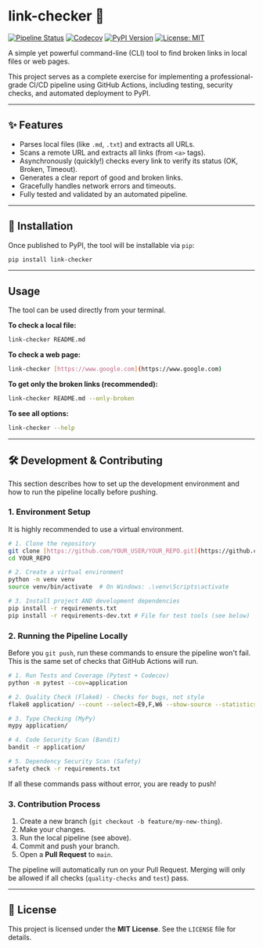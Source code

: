 # link-checker 🔗

[![Pipeline Status](https://github.com/Ran-shiks/link-checker/actions/workflows/ci.yml/badge.svg)](https://github.com/YOUR_USER/YOUR_REPO/actions)
[![Codecov](https://codecov.io/gh/Ran-shiks/link-checker/graph/badge.svg?token=YOUR_CODECOV_TOKEN)](https://codecov.io/gh/YOUR_USER/YOUR_REPO)
[![PyPI Version](https://badge.fury.io/py/link-checker.svg)](https://badge.fury.io/py/link-checker) [![License: MIT](https://img.shields.io/badge/License-MIT-yellow.svg)](https://opensource.org/licenses/MIT)

A simple yet powerful command-line (CLI) tool to find broken links in local files or web pages.

This project serves as a complete exercise for implementing a professional-grade CI/CD pipeline using GitHub Actions, including testing, security checks, and automated deployment to PyPI.

---

## ✨ Features

* Parses local files (like `.md`, `.txt`) and extracts all URLs.
* Scans a remote URL and extracts all links (from `<a>` tags).
* Asynchronously (quickly!) checks every link to verify its status (OK, Broken, Timeout).
* Generates a clear report of good and broken links.
* Gracefully handles network errors and timeouts.
* Fully tested and validated by an automated pipeline.

---

## 🚀 Installation

Once published to PyPI, the tool will be installable via `pip`:

```bash
pip install link-checker
````

-----

## Usage

The tool can be used directly from your terminal.

**To check a local file:**

```bash
link-checker README.md
```

**To check a web page:**

```bash
link-checker [https://www.google.com](https://www.google.com)
```

**To get only the broken links (recommended):**

```bash
link-checker README.md --only-broken
```

**To see all options:**

```bash
link-checker --help
```

-----

## 🛠️ Development & Contributing

This section describes how to set up the development environment and how to run the pipeline locally before pushing.

### 1\. Environment Setup

It is highly recommended to use a virtual environment.

```bash
# 1. Clone the repository
git clone [https://github.com/YOUR_USER/YOUR_REPO.git](https://github.com/YOUR_USER/YOUR_REPO.git)
cd YOUR_REPO

# 2. Create a virtual environment
python -m venv venv
source venv/bin/activate  # On Windows: .\venv\Scripts\activate

# 3. Install project AND development dependencies
pip install -r requirements.txt
pip install -r requirements-dev.txt # File for test tools (see below)
```

### 2\. Running the Pipeline Locally

Before you `git push`, run these commands to ensure the pipeline won't fail. This is the same set of checks that GitHub Actions will run.

```bash
# 1. Run Tests and Coverage (Pytest + Codecov)
python -m pytest --cov=application

# 2. Quality Check (Flake8) - Checks for bugs, not style
flake8 application/ --count --select=E9,F,W6 --show-source --statistics

# 3. Type Checking (MyPy)
mypy application/

# 4. Code Security Scan (Bandit)
bandit -r application/

# 5. Dependency Security Scan (Safety)
safety check -r requirements.txt
```

If all these commands pass without error, you are ready to push\!

### 3\. Contribution Process

1.  Create a new branch (`git checkout -b feature/my-new-thing`).
2.  Make your changes.
3.  Run the local pipeline (see above).
4.  Commit and push your branch.
5.  Open a **Pull Request** to `main`.

The pipeline will automatically run on your Pull Request. Merging will only be allowed if all checks (`quality-checks` and `test`) pass.

-----

## 📜 License

This project is licensed under the **MIT License**. See the `LICENSE` file for details.
